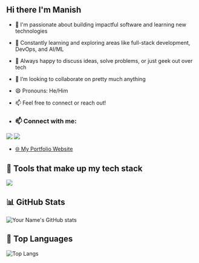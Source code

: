 ## Hi there I'm Manish


- 🚀 I'm passionate about building impactful software and learning new technologies
- 🧠 Constantly learning and exploring areas like full-stack development, DevOps, and AI/ML
- 💬 Always happy to discuss ideas, solve problems, or just geek out over tech
- 👯 I’m looking to collaborate on pretty much anything
- 😄 Pronouns: He/Him
- 📫 Feel free to connect or reach out!

  
- ### 📫 Connect with me:
[![](https://skillicons.dev/icons?i=linkedin)](https://www.linkedin.com/in/manish-r-2934132b8)
[![](https://skillicons.dev/icons?i=gmail)](mailto:manish2306j@gmail.com)

- [🌐 My Portfolio Website](https://manishdev23.netlify.app/)


## 🚀 Tools that make up my tech stack
[![](https://skillicons.dev/icons?i=js,java,ts,py,flutter,firebase,aws,supabase,react,nodejs,express,mongodb,mysql,redis,jest,selenium,postman,docker,github,githubactions,html,css)](https://skillicons.dev)

## 📊 GitHub Stats
![Your Name's GitHub stats](https://github-readme-stats.vercel.app/api?username=Lonewolf230&show_icons=true&theme=radical)

## 🧠 Top Languages
![Top Langs](https://github-readme-stats.vercel.app/api/top-langs/?username=Lonewolf230&layout=compact&theme=radical)





